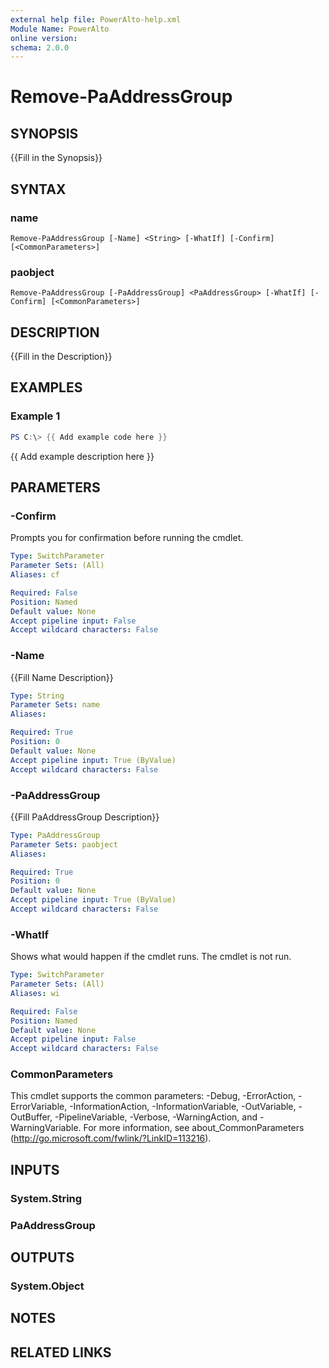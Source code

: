 ```yaml
---
external help file: PowerAlto-help.xml
Module Name: PowerAlto
online version:
schema: 2.0.0
---
```


# Remove-PaAddressGroup

## SYNOPSIS
{{Fill in the Synopsis}}

## SYNTAX

### name
```
Remove-PaAddressGroup [-Name] <String> [-WhatIf] [-Confirm] [<CommonParameters>]
```

### paobject
```
Remove-PaAddressGroup [-PaAddressGroup] <PaAddressGroup> [-WhatIf] [-Confirm] [<CommonParameters>]
```

## DESCRIPTION
{{Fill in the Description}}

## EXAMPLES

### Example 1
```powershell
PS C:\> {{ Add example code here }}
```

{{ Add example description here }}

## PARAMETERS

### -Confirm
Prompts you for confirmation before running the cmdlet.

```yaml
Type: SwitchParameter
Parameter Sets: (All)
Aliases: cf

Required: False
Position: Named
Default value: None
Accept pipeline input: False
Accept wildcard characters: False
```

### -Name
{{Fill Name Description}}

```yaml
Type: String
Parameter Sets: name
Aliases:

Required: True
Position: 0
Default value: None
Accept pipeline input: True (ByValue)
Accept wildcard characters: False
```

### -PaAddressGroup
{{Fill PaAddressGroup Description}}

```yaml
Type: PaAddressGroup
Parameter Sets: paobject
Aliases:

Required: True
Position: 0
Default value: None
Accept pipeline input: True (ByValue)
Accept wildcard characters: False
```

### -WhatIf
Shows what would happen if the cmdlet runs.
The cmdlet is not run.

```yaml
Type: SwitchParameter
Parameter Sets: (All)
Aliases: wi

Required: False
Position: Named
Default value: None
Accept pipeline input: False
Accept wildcard characters: False
```

### CommonParameters
This cmdlet supports the common parameters: -Debug, -ErrorAction, -ErrorVariable, -InformationAction, -InformationVariable, -OutVariable, -OutBuffer, -PipelineVariable, -Verbose, -WarningAction, and -WarningVariable. For more information, see about_CommonParameters (http://go.microsoft.com/fwlink/?LinkID=113216).

## INPUTS

### System.String
### PaAddressGroup
## OUTPUTS

### System.Object
## NOTES

## RELATED LINKS
